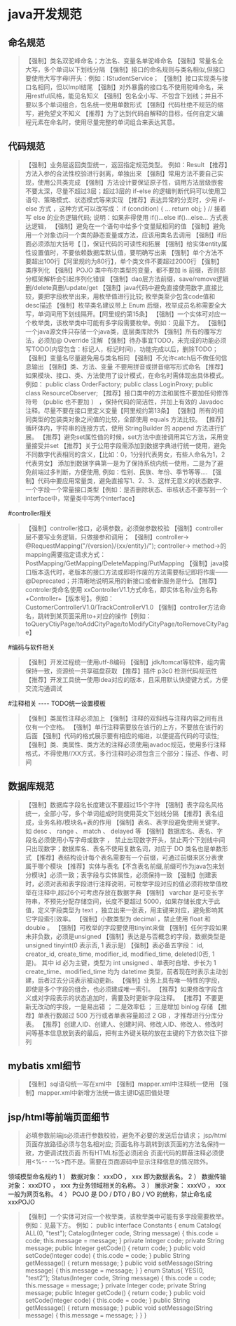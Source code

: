 # java开发规范
## 命名规范
> 【强制】类名双驼峰命名；方法名、变量名单驼峰命名 
> 【强制】常量名全大写，多个单词以下划线分隔
> 【强制】接口的命名规则与类名相似,但接口要使用大写字母I开头：例如：IStudentService；
> 【强制】接口实现类与接口名相同，但以Impl结尾
> 【强制】对外暴露的接口名不使用驼峰命名，采用restful风格，能见名知义
> 【强制】包名全小写、不包含下划线；并且不要以多个单词组合，包名统一使用单数形式
> 【强制】代码杜绝不规范的缩写，避免望文不知义
> 【推荐】为了达到代码自解释的目标，任何自定义编程元素在命名时，使用尽量完整的单词组合来表达其意。

## 代码规范
> 【强制】业务层返回类型统一，返回指定规范类型。 例如：Result<T>
> 【推荐】方法入参的合法性校验进行剥离，单独出来
> 【强制】常用方法不要自己实现，使用公共类完成
> 【强制】方法设计要保证原子性，调用方法层级嵌套不要太深，尽量不超过3层；超过3层的 if-else 的逻辑判断代码可以使用卫语句、策略模式、状态模式等来实现
> 【推荐】表达异常的分支时，少用 if-else 方式 ，这种方式可以改写成：
    if (condition) {
        ...
        return obj;
    }
    // 接着写 else 的业务逻辑代码; 说明：如果非得使用 if()...else if()...else... 方式表达逻辑，
> 【强制】避免在一个语句中给多个变量赋相同的值
> 【强制】避免用一个对象访问一个类的静态变量或方法，应该用类名去调用
> 【强制】if后面必须添加大括号【｛】，保证代码的可读性和拓展
> 【强制】给实体entity属性设置值时，不要依赖数据库默认值，要明确写出来
> 【强制】单个方法不要超出100行【阿里规约为80行】，单个类文件不要超过2000行
> 【强制】类序列化
> 【强制】POJO 类中布尔类型的变量，都不要加 is 前缀，否则部分框架解析会引起序列化错误
> 【强制】dao层方法前缀，save/remove逻辑删/delete真删/update/get
> 【强制】java代码中避免直接使用数字,直接比较，要把字段枚举出来，用枚举值进行比较; 枚举类至少包含code值和desc描述
> 【强制】枚举类名建议带上 Enum 后缀，枚举成员名称需要全大写，单词间用下划线隔开。【阿里规约第15条】
> 【强制】一个实体可对应一个枚举类，该枚举类中可能有多字段需要枚举。例如：见最下方。
> 【强制】一个java源文件只存储一个java类，底层类库除外
> 【强制】所有的覆写方法，必须加@ Override 注解
> 【强制】待办事宜TODO，未完成的功能必须写TODO(内容包含：标记人，标记时间)，功能完成以后，删除TODO；
> 【强制】变量名尽量避免用与类名相同
> 【强制】不允许catch后不做任何信息输出
> 【强制】类、方法、变量 不要用拼音或拼音缩写形式命名
> 【推荐】如果模块、接口、类、方法使用了设计模式，在命名时需体现出具体模式。例如： public class OrderFactory; public class LoginProxy; public class ResourceObserver;
> 【推荐】接口类中的方法和属性不要加任何修饰符号 （public 也不要加 ） ，保持代码的简洁性，并加上有效的 Javadoc 注释。尽量不要在接口里定义变量【阿里规约第13条】
> 【强制】所有的相同类型的包装类对象之间值的比较，全部使用 equals 方法比较。
> 【推荐】循环体内，字符串的连接方式，使用 StringBuilder 的 append 方法进行扩展。
> 【推荐】避免set属性值的时候，set方法中直接调用其它方法，采用变量接受并set
> 【推荐】关于公用字段需添加到数据字典进行统一使用，避免不同数字代表相同的含义，【比如：0，1分别代表男女，有些人命名为1，2代表男女】
         添加到数据字典第一是为了保持系统内统一使用，二是为了避免前端过多判断，方便使用, 例如：性别、民族、年份、季节等等....
> 【强制】代码中要应用常量类，避免直接写1、2、3、这样无意义的状态数字、一个字段一个常量接口类型【例如：是否删除状态、审核状态不要写到一个interface中，常量类中写两个interface】

#controller相关
> 【强制】controller接口，必填参数，必须做参数校验
> 【强制】controller层不要写业务逻辑，只做接参和调用；
> 【强制】controller-> @RequestMapping("/{version}/{xx/entity}/");  controller-> method->的mapping需要指定请求方式：PostMapping/GetMapping/DeleteMapping/PutMapping
> 【强制】java接口版本迭代时，老版本的接口方法或即将作废的方法需要标记即将作废——@Deprecated；并清晰地说明采用的新接口或者新服务是什么
> 【推荐】controler类命名使用 xxControllerV1.1方式命名，即实体名称/业务名称+Controller+【版本号】。例如：CustomerControllerV1.0/TrackControllerV1.0
> 【强制】controller方法命名，跳转到某页面采用to+对应的操作【例如：toQueryCtiyPage/toAddCityPage/toModifyCityPage/toRemoveCityPage】

#编码与软件相关
> 【强制】开发过程统一使用utf-8编码
> 【强制】jdk/tomcat等软件，组内需保持一致，资源统一共享磁盘获取
> 【推荐】插件 p3c0 检测代码规范性
> 【推荐】开发工具统一使用idea对应的版本，且采用默认快捷键方式，方便交流沟通调试

#注释相关 ----  TODO统一设置模板
> 【强制】类属性注释必须加上
> 【强制】注释的双斜线与注释内容之间有且仅有一个空格。
> 【强制】单行注释需要放在该行的上方，不要放在该行的后面
> 【强制】代码的格式展示要有相应的缩进，以便提高代码的可读性;
> 【强制】类、类属性、类方法的注释必须使用javadoc规范，使用多行注释格式，不得使用//XX方式，多行注释时必须包含三个部分：描述、作者、时间

## 数据库规范
> 【强制】数据库字段名长度建议不要超过15个字符
> 【强制】表字段名风格统一，全部小写，多个单词组成时则使用英文下划线分隔
> 【推荐】表名组成，业务名称/模块名+表的作用
> 【强制】表名、表字段避免使用关键字。如 desc 、 range 、 match 、 delayed 等
> 【强制】数据库名、表名、字段名必须使用小写字母或数字 ， 禁止出现数字开头，禁止两个下划线中间只出现数字；数据库名、表名不使用复数名词，对应于 DO 类名也是单数形式
> 【推荐】表结构设计每个表名需要有一个前缀，可通过前缀来区分表隶属于哪个模块
> 【推荐】实体与表名【不含表名前缀,前缀可作为java包来划分模块】必须一致；表字段与实体属性，必须保持一致
> 【强制】创建表时，必须对表和表字段进行注释说明，可枚举字段对应的值必须将枚举值枚举在注释中,超过6个可考虑存放在数据字典
> 【强制】 varchar 是可变长字符串，不预先分配存储空间，长度不要超过 5000，如果存储长度大于此值，定义字段类型为 text ，独立出来一张表，用主键来对应，避免影响其它字段索引效率。
> 【强制】小数类型为 decimal ，禁止使用 float 和 double 。
> 【强制】可枚举的字段要使用tinyint来做
> 【强制】任何字段如果未非负数，必须是unsigned
> 【强制】表达是与否概念的字段，数据类型是 unsigned tinyint(0 表示否, 1 表示是)
> 【强制】表必备五字段： id, creator_id, create_time, modifier_id, modified_time, deleted(0否, 1是)。
         其中 id 必为主键，类型为 int unsigned 、单表时自增、步长为 1
         create_time、modified_time 均为 datetime 类型，前者现在时表示主动创建，后者过去分词表示被动更新。
> 【强制】业务上具有唯一特性的字段，即使是多个字段的组合，也必须建成唯一索引。
> 【推荐】如果修改字段含义或对字段表示的状态追加时，需要及时更新字段注释。
> 【推荐】不要更新无改动的字段，一是易出错 ； 二是效率低 ； 三是增加 binlog 存储
> 【推荐】单表行数超过 500 万行或者单表容量超过 2 GB ，才推荐进行分库分表。
> 【推荐】创建人ID、创建人、创建时间、修改人ID、修改人、修改时间等基本信息放到表的最后，把有主外键关联的放在主键的下方依次往下排列

## mybatis xml细节
> 【强制】sql语句统一写在xml中
> 【强制】mapper.xml中注释统一使用<!-- -->
> 【强制】mapper.xml中新增方法统一做主键ID返回值处理

## jsp/html等前端页面细节
> 必填参数前端js必须进行参数校验，避免不必要的发送后台请求；
> jsp/html页面存放路径必须与包名相对应; 页面名称与跳转到该页面的方法名保持一致，方便调试找页面
> 所有HTML标签必须闭合
> 页面代码的屏蔽注释必须使用<%-- --%>而不是<!-- -->。需要在页面源码中显示注释信息的情况除外。


领域模型命名规约
1 ） 数据对象： xxxDO ， xxx 即为数据表名。
2 ） 数据传输对象： xxxDTO ， xxx 为业务领域相关的名称。
3 ） 展示对象： xxxVO ， xxx 一般为网页名称。
4 ） POJO 是 DO / DTO / BO / VO 的统称，禁止命名成 xxxPOJO 

> 【强制】一个实体可对应一个枚举类，该枚举类中可能有多字段需要枚举。例如：见最下方。
例如：
public interface Constants {
    enum Catalog{
        ALL(0, "test");
        Catalog(Integer code, String message) {
            this.code = code;
            this.message = message;
        }
        private Integer code;
        private String message;
        public Integer getCode() {
            return code;
        }
        public void setCode(Integer code) {
            this.code = code;
        }
        public String getMessage() {
            return message;
        }
        public void setMessage(String message) {
            this.message = message;
        }
    }
    enum Status{
        YES(0, "test2");
        Status(Integer code, String message) {
            this.code = code;
            this.message = message;
        }
        private Integer code;
        private String message;
        public Integer getCode() {
            return code;
        }
        public void setCode(Integer code) {
            this.code = code;
        }
        public String getMessage() {
            return message;
        }
        public void setMessage(String message) {
            this.message = message;
        }
    }
}